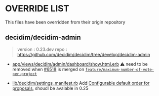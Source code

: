 # OVERRIDE LIST

This files have been overridden from their origin repository

## decidim/decidim-admin
> version : 0.23.dev
> repo : https://github.com/decidim/decidim/tree/develop/decidim-admin

- [app/views/decidim/admin/dashboard/show.html.erb](/app/views/decidim/admin/dashboard/show.html.erb)
  :warning: need to be removed when [#6518](https://github.com/decidim/decidim/pull/6518)
  is merged on [`feature/maximum-number-of-vote-per-project`](https://github.com/OpenSourcePolitics/decidim/tree/feature/maximum-number-of-vote-per-project)

- [lib/decidim/settings_manifest.rb](/lib/decidim/settings_manifest.rb)
  Add [Configurable default order for proposals](https://github.com/decidim/decidim/pull/8295), shoudl be avalable in 0.25
